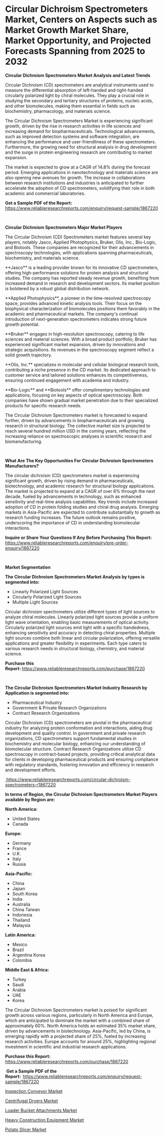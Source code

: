 <p><h1>Circular Dichroism Spectrometers Market, Centers on Aspects such as Market Growth Market Share, Market Opportunity, and Projected Forecasts Spanning from 2025 to 2032</h1></p><p><strong>Circular Dichroism Spectrometers Market Analysis and Latest Trends</strong></p>
<p><p>Circular Dichroism (CD) spectrometers are analytical instruments used to measure the differential absorption of left-handed and right-handed circularly polarized light by chiral molecules. They play a crucial role in studying the secondary and tertiary structures of proteins, nucleic acids, and other biomolecules, making them essential in fields such as biochemistry, pharmacology, and materials science.</p><p>The Circular Dichroism Spectrometers Market is experiencing significant growth, driven by the rise in research activities in life sciences and increasing demand for biopharmaceuticals. Technological advancements, such as improved detection systems and software integration, are enhancing the performance and user-friendliness of these spectrometers. Furthermore, the growing need for structural analysis in drug development and the surge in protein engineering research are contributing to market expansion.</p><p>The market is expected to grow at a CAGR of 14.8% during the forecast period. Emerging applications in nanotechnology and materials science are also opening new avenues for growth. The increase in collaborations between research institutions and industries is anticipated to further accelerate the adoption of CD spectrometers, solidifying their role in both academic and commercial laboratories.</p></p>
<p><strong>Get a Sample PDF of the Report:&nbsp;</strong> <a href="https://www.reliableresearchreports.com/enquiry/request-sample/1867220?utm_campaign=34&utm_medium=2&utm_source=Github&utm_content=ia&utm_term=19022025&utm_id=circular-dichroism-spectrometers">https://www.reliableresearchreports.com/enquiry/request-sample/1867220</a></p>
<p>&nbsp;</p>
<p><strong>Circular Dichroism Spectrometers Major Market Players</strong></p>
<p><p>The Circular Dichroism (CD) Spectrometers market features several key players, notably Jasco, Applied Photophysics, Bruker, Olis, Inc., Bio-Logic, and Biotools. These companies are recognized for their advancements in spectroscopy technologies, with applications spanning pharmaceuticals, biochemistry, and materials science.</p><p>**Jasco** is a leading provider known for its innovative CD spectrometers, offering high-performance solutions for protein analysis and structural studies. The company has reported steady revenue growth, benefiting from increased demand in research and development sectors. Its market position is bolstered by a robust global distribution network.</p><p>**Applied Photophysics**, a pioneer in the time-resolved spectroscopy space, provides advanced kinetic analysis tools. Their focus on the biophysical characterization of biomolecules positions them favorably in the academic and pharmaceutical markets. The company's continual introduction of next-generation spectrometers indicates strong future growth potential.</p><p>**Bruker** engages in high-resolution spectroscopy, catering to life sciences and material sciences. With a broad product portfolio, Bruker has experienced significant market expansion, driven by innovations and strategic acquisitions. Its revenues in the spectroscopy segment reflect a solid growth trajectory.</p><p>**Olis, Inc.** specializes in molecular and cellular biological research tools, contributing a niche presence in the CD market. Its dedicated approach to customer service and tailored solutions enhances its competitiveness, ensuring continued engagement with academia and industry.</p><p>**Bio-Logic** and **Biotools** offer complimentary technologies and applications, focusing on key aspects of optical spectroscopy. Both companies have shown gradual market penetration due to their specialized products for specific research needs.</p><p>The Circular Dichroism Spectrometers market is forecasted to expand further, driven by advancements in biopharmaceuticals and growing research in structural biology. The collective market size is projected to reach several hundred million USD in the coming years, reflecting the increasing reliance on spectroscopic analyses in scientific research and biomanufacturing.</p></p>
<p>&nbsp;</p>
<p><strong>What Are The Key Opportunities For Circular Dichroism Spectrometers Manufacturers?</strong></p>
<p><p>The circular dichroism (CD) spectrometers market is experiencing significant growth, driven by rising demand in pharmaceuticals, biotechnology, and academic research for structural biology applications. The market is projected to expand at a CAGR of over 6% through the next decade, fueled by advancements in technology, such as enhanced sensitivity and real-time analysis capabilities. Key trends include increased adoption of CD in protein folding studies and chiral drug analysis. Emerging markets in Asia-Pacific are expected to contribute substantially to growth as research funding increases. The future outlook remains positive, underscoring the importance of CD in understanding biomolecular interactions.</p></p>
<p><strong>Inquire or Share Your Questions If Any Before Purchasing This Report:</strong> <a href="https://www.reliableresearchreports.com/enquiry/pre-order-enquiry/1867220?utm_campaign=34&utm_medium=2&utm_source=Github&utm_content=ia&utm_term=19022025&utm_id=circular-dichroism-spectrometers">https://www.reliableresearchreports.com/enquiry/pre-order-enquiry/1867220</a></p>
<p>&nbsp;</p>
<p><strong>Market Segmentation</strong></p>
<p><strong>The Circular Dichroism Spectrometers Market Analysis by types is segmented into:</strong></p>
<p><ul><li>Linearly Polarized Light Sources</li><li>Circularly Polarized Light Sources</li><li>Multiple Light Sources</li></ul></p>
<p><p>Circular dichroism spectrometers utilize different types of light sources to analyze chiral molecules. Linearly polarized light sources provide a uniform light wave orientation, enabling basic measurements of optical activity. Circularly polarized light sources emit light with a specific handedness, enhancing sensitivity and accuracy in detecting chiral properties. Multiple light sources combine both linear and circular polarization, offering versatile applications and greater flexibility in experiments. Each type caters to various research needs in structural biology, chemistry, and material science.</p></p>
<p><strong>Purchase this Report:&nbsp;</strong><a href="https://www.reliableresearchreports.com/purchase/1867220?utm_campaign=34&utm_medium=2&utm_source=Github&utm_content=ia&utm_term=19022025&utm_id=circular-dichroism-spectrometers">https://www.reliableresearchreports.com/purchase/1867220</a></p>
<p>&nbsp;</p>
<p><strong>The Circular Dichroism Spectrometers Market Industry Research by Application is segmented into:</strong></p>
<p><ul><li>Pharmaceutical Industry</li><li>Government & Private Research Organizations</li><li>Contract Research Organizations</li></ul></p>
<p><p>Circular Dichroism (CD) spectrometers are pivotal in the pharmaceutical industry for analyzing protein conformation and interactions, aiding drug development and quality control. In government and private research organizations, CD spectrometers support fundamental studies in biochemistry and molecular biology, enhancing our understanding of biomolecular structure. Contract Research Organizations utilize CD spectroscopy in contract-based projects, providing critical analytical data for clients in developing pharmaceutical products and ensuring compliance with regulatory standards, fostering innovation and efficiency in research and development efforts.</p></p>
<p><a href="https://www.reliableresearchreports.com/circular-dichroism-spectrometers-r1867220?utm_campaign=34&utm_medium=2&utm_source=Github&utm_content=ia&utm_term=19022025&utm_id=circular-dichroism-spectrometers">&nbsp;https://www.reliableresearchreports.com/circular-dichroism-spectrometers-r1867220</a></p>
<p><strong>In terms of Region, the Circular Dichroism Spectrometers Market Players available by Region are:</strong></p>
<p>
    <p> <strong> North America: </strong>
        <ul>
            <li>United States</li>
            <li>Canada</li>
        </ul>
        </p> 
    <p> <strong> Europe: </strong>
        <ul>
            <li>Germany</li>
            <li>France</li>
            <li>U.K.</li>
            <li>Italy</li>
            <li>Russia</li>
        </ul>
        </p> 
    <p> <strong> Asia-Pacific: </strong>
        <ul>
            <li>China</li>
            <li>Japan</li>
            <li>South Korea</li>
            <li>India</li>
            <li>Australia</li>
            <li>China Taiwan</li>
            <li>Indonesia</li>
            <li>Thailand</li>
            <li>Malaysia</li>
        </ul>
        </p> 
    <p> <strong> Latin America: </strong>
        <ul>
            <li>Mexico</li>
            <li>Brazil</li>
            <li>Argentina Korea</li>
            <li>Colombia</li>
        </ul>
        </p> 
    <p> <strong> Middle East & Africa: </strong>
        <ul>
            <li>Turkey</li>
            <li>Saudi</li>
            <li>Arabia</li>
            <li>UAE</li>
            <li>Korea</li>
        </ul>
    </p>
    </p>
<p><p>The Circular Dichroism Spectrometers market is poised for significant growth across various regions, particularly in North America and Europe, which are anticipated to dominate the market with a combined share of approximately 60%. North America holds an estimated 35% market share, driven by advancements in biotechnology. Asia-Pacific, led by China, is emerging rapidly with a projected share of 25%, fueled by increasing research activities. Europe accounts for around 25%, highlighting regional investment in scientific and industrial research applications.</p></p>
<p><strong>Purchase this Report: </strong><a href="https://www.reliableresearchreports.com/purchase/1867220?utm_campaign=34&utm_medium=2&utm_source=Github&utm_content=ia&utm_term=19022025&utm_id=circular-dichroism-spectrometers">https://www.reliableresearchreports.com/purchase/1867220</a></p>
<p>&nbsp;<strong>Get a Sample PDF of the Report:&nbsp;&nbsp;</strong><a href="https://www.reliableresearchreports.com/enquiry/request-sample/1867220?utm_campaign=34&utm_medium=2&utm_source=Github&utm_content=ia&utm_term=19022025&utm_id=circular-dichroism-spectrometers">https://www.reliableresearchreports.com/enquiry/request-sample/1867220</a></p>
<p><strong></strong></p>
<p><p><a href="https://github.com/sandoyjonet/Market-Research-Report-List-1/blob/main/inspection-conveyor-market.md?utm_campaign=34&utm_medium=2&utm_source=Github&utm_content=ia&utm_term=19022025&utm_id=circular-dichroism-spectrometers">Inspection Conveyor Market</a></p><p><a href="https://github.com/voetzeszuh/Market-Research-Report-List-1/blob/main/centrifugal-dryers-market.md?utm_campaign=34&utm_medium=2&utm_source=Github&utm_content=ia&utm_term=19022025&utm_id=circular-dichroism-spectrometers">Centrifugal Dryers Market</a></p><p><a href="https://github.com/aoiniyaloz/Market-Research-Report-List-1/blob/main/loader-bucket-attachments-market.md?utm_campaign=34&utm_medium=2&utm_source=Github&utm_content=ia&utm_term=19022025&utm_id=circular-dichroism-spectrometers">Loader Bucket Attachments Market</a></p><p><a href="https://github.com/gunbybeahmg1/Market-Research-Report-List-1/blob/main/heavy-construction-equipment-market.md?utm_campaign=34&utm_medium=2&utm_source=Github&utm_content=ia&utm_term=19022025&utm_id=circular-dichroism-spectrometers">Heavy Construction Equipment Market</a></p><p><a href="https://github.com/celpabembes/Market-Research-Report-List-1/blob/main/potato-slicer-market.md?utm_campaign=34&utm_medium=2&utm_source=Github&utm_content=ia&utm_term=19022025&utm_id=circular-dichroism-spectrometers">Potato Slicer Market</a></p></p>